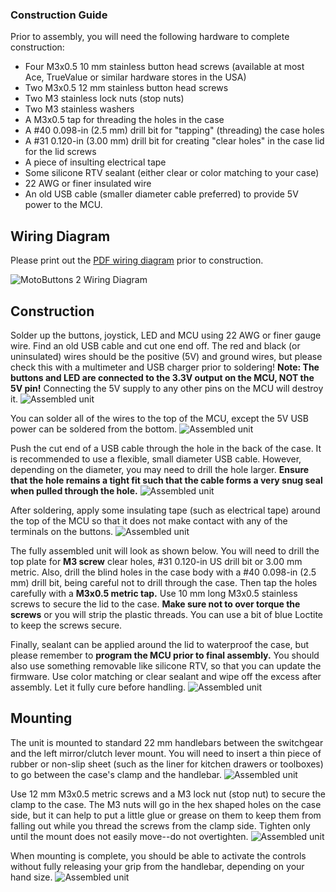 ### Construction Guide 
Prior to assembly, you will need the following hardware to complete construction:
- Four M3x0.5 10 mm stainless button head screws (available at most Ace, TrueValue or similar hardware stores in the USA)
- Two M3x0.5 12 mm stainless button head screws
- Two M3 stainless lock nuts (stop nuts)
- Two M3 stainless washers
- A M3x0.5 tap for threading the holes in the case
- A #40 0.098-in (2.5 mm) drill bit for "tapping" (threading) the case holes
- A #31 0.120-in (3.00 mm) drill bit for creating "clear holes" in the case lid for the lid screws
- A piece of insulting electrical tape
- Some silicone RTV sealant (either clear or color matching to your case)
- 22 AWG or finer insulated wire
- An old USB cable (smaller diameter cable preferred) to provide 5V power to the MCU.

## Wiring Diagram
Please print out the [PDF wiring diagram](./Wiring_Diagram_MotoButtons2.pdf) prior to construction.

![MotoButtons 2 Wiring Diagram](./Wiring_Diagram_MotoButtons2.svg)

## Construction
Solder up the buttons, joystick, LED and MCU using 22 AWG or finer gauge wire. Find an old USB cable and cut one end off. The red and black (or uninsulated) wires should be the positive (5V) and ground wires, but please check this with a multimeter and USB charger prior to soldering! **Note: The buttons and LED are connected to the 3.3V output on the MCU, NOT the 5V pin!** Connecting the 5V supply to any other pins on the MCU will destroy it. 
![Assembled unit](./pics/MB_opened.jpg)

You can solder all of the wires to the top of the MCU, except the 5V USB power can be soldered from the bottom.
![Assembled unit](./pics/MB_opened_closeup.jpg)

Push the cut end of a USB cable through the hole in the back of the case. It is recommended to use a flexible, small diameter USB cable. However, depending on the diameter, you may need to drill the hole larger. **Ensure that the hole remains a tight fit such that the cable forms a very snug seal when pulled through the hole.**
![Assembled unit](./pics/MB_inner_case.jpg)

After soldering, apply some insulating tape (such as electrical tape) around the top of the MCU so that it does not make contact with any of the terminals on the buttons.
![Assembled unit](./pics/MB_protective_tape.jpg)

The fully assembled unit will look as shown below. You will need to drill the top plate for **M3 screw** clear holes, #31 0.120-in US drill bit or 3.00 mm metric. Also, drill the blind holes in the case body with a #40 0.098-in (2.5 mm) drill bit, being careful not to drill through the case. Then tap the holes carefully with a **M3x0.5 metric tap.** Use 10 mm long M3x0.5 stainless screws to secure the lid to the case. **Make sure not to over torque the screws** or you will strip the plastic threads. You can use a bit of blue Loctite to keep the screws secure.

Finally, sealant can be applied around the lid to waterproof the case, but please remember to **program the MCU prior to final assembly.** You should also use something removable like silicone RTV, so that you can update the firmware. Use color matching or clear sealant and wipe off the excess after assembly. Let it fully cure before handling.
![Assembled unit](./pics/MB_assembled.jpg)

## Mounting

The unit is mounted to standard 22 mm handlebars between the switchgear and the left mirror/clutch lever mount. You will need to insert a thin piece of rubber or non-slip sheet (such as the liner for kitchen drawers or toolboxes) to go between the case's clamp and the handlebar.
![Assembled unit](./pics/MB_handlbar_close_view.jpg)

Use 12 mm M3x0.5 metric screws and a M3 lock nut (stop nut) to secure the clamp to the case. The M3 nuts will go in the hex shaped holes on the case side, but it can help to put a little glue or grease on them to keep them from falling out while you thread the screws from the clamp side. Tighten only until the mount does not easily move--do not overtighten.
![Assembled unit](./pics/MB_mount_view.jpg)

When mounting is complete, you should be able to activate the controls without fully releasing your grip from the handlebar, depending on your hand size.
![Assembled unit](./pics/MB_hand_demo.jpg)
